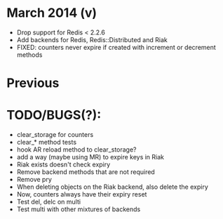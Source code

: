 <!--- TODO: Date and version -->
# March 2014 (v)
<!--- TODO: Check on this version number -->
- Drop support for Redis < 2.2.6
- Add backends for Redis, Redis::Distributed and Riak
- FIXED: counters never expire if created with increment or decrement methods

# Previous
<!--- TODO: Fill in -->


# TODO/BUGS(?):
- clear_storage for counters
- clear_* method tests
- hook AR reload method to clear_storage?
- add a way (maybe using MR) to expire keys in Riak
- Riak exists doesn't check expiry
- Remove backend methods that are not required
- Remove pry
- When deleting objects on the Riak backend, also delete the expiry
- Now, counters always have their expiry reset
- Test del, delc on multi
- Test multi with other mixtures of backends
